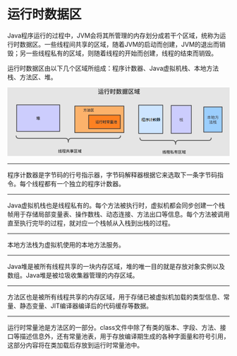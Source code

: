 # 运行时数据区

Java程序运行的过程中，JVM会将其所管理的内存划分成若干个区域，统称为运行时数据区。一些线程间共享的区域，随着JVM的启动而创建，JVM的退出而销毁；另一些线程私有的区域，则随着线程的开始而创建，线程的结束而销毁。

运行时数据区由以下几个区域所组成：程序计数器、Java虚拟机栈、本地方法栈、方法区、堆。

![](./img/jvm_memory.png)

---

程序计数器是字节码的行号指示器，字节码解释器根据它来选取下一条字节码指令。每个线程都有一个独立的程序计数器。

---

Java虚拟机栈也是线程私有的。每个方法被执行时，虚拟机都会同步创建一个栈帧用于存储局部变量表、操作数栈、动态连接、方法出口等信息。每个方法被调用直至执行完毕的过程，就对应一个栈帧从入栈到出栈的过程。

---

本地方法栈为虚拟机使用的本地方法服务。

---

Java堆是被所有线程共享的一块内存区域，堆的唯一目的就是存放对象实例以及数组。Java堆是被垃圾收集器管理的内存区域。

---

方法区也是被所有线程共享的内存区域，用于存储已被虚拟机加载的类型信息、常量、静态变量、JIT编译器编译后的代码缓存等数据。

---

运行时常量池是方法区的一部分。class文件中除了有类的版本、字段、方法、接口等描述信息外，还有常量池表，用于存放编译期生成的各种字面量和符号引用，这部分内容将在类加载后存放到运行时常量池中。
